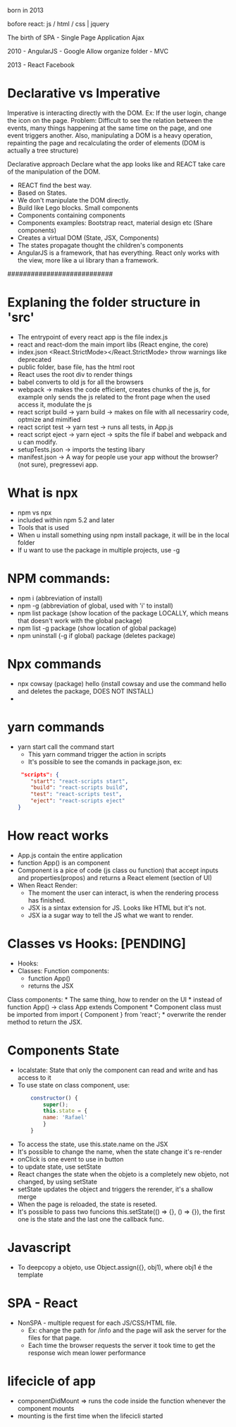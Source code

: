 born in 2013

bofore react: js / html / css | jquery

The birth of SPA - Single Page Application
Ajax

2010 - AngularJS - Google
 Allow organize folder - MVC

2013 - React Facebook

# Declarative vs Imperative

Imperative is interacting directly with the DOM.
Ex: If the user login, change the icon on the page.
Problem: Difficult to see the relation between the events, many things happening at the same time on the page, and one event triggers another.
Also, manipulating a DOM is a heavy operation, repainting the page and recalculating the order of elements (DOM is actually a tree structure)

Declarative approach
Declare what the app looks like and REACT take care of the manipulation of the DOM.

- REACT find the best way.
- Based on States.
- We don't manipulate the DOM directly.
- Build like Lego blocks. Small components
- Components containing components
- Components examples: Bootstrap react, material design etc (Share components)
- Creates a virtual DOM (State, JSX, Components)
- The states propagate thought the children's components
- AngularJS is a framework, that has everything. React only works with the view, more like a ui library than a framework.


###########################


# Explaning the folder structure in 'src'
- The entrypoint of every react app is the file index.js
- react and react-dom the main import libs (React engine, the core)
- index.json <React.StrictMode></React.StrictMode> throw warnings like deprecated
- public folder, base file, has the html root <div id="root"></div>
- React uses the root div to render things
- babel converts to old js for all the browsers
- webpack -> makes the code efficient, creates chunks of the js, for example only sends the js related to the front page when the used access it, modulate the js
- react script build -> yarn build -> makes on file with all necessariry code, optmize and mimified
- react script test -> yarn test -> runs all tests, in App.js
- react script eject -> yarn eject -> spits the file if babel and webpack and u can modify.
- setupTests.json -> imports the testing libary
- manifest.json -> A way for people use your app without the browser? (not sure), pregressevi app.



# What is npx
- npm vs npx
- included within npm 5.2 and later
- Tools that is used 
- When u install something using npm install package, it will be in the local folder
- If u want to use the package in multiple projects, use -g


# NPM commands:
- npm i (abbreviation of install)
- npm -g (abbreviation of global, used with 'i' to install)
- npm list package (show location of the package LOCALLY, which means that doesn't work with the global package)
- npm list -g package (show location of global package)
- npm uninstall (-g if global) package (deletes package)

# Npx commands
- npx cowsay (package) hello (install cowsay and use the command hello and deletes the package, DOES NOT INSTALL)
- 

# yarn commands
- yarn start call the command start
    * This yarn command trigger the action in scripts
    * It's possible to see the comands in package.json, ex:
    ```Json
     "scripts": {
        "start": "react-scripts start",
        "build": "react-scripts build",
        "test": "react-scripts test",
        "eject": "react-scripts eject"
    }
    ```


# How react works
- App.js contain the entire application
- function App() is an component
- Component is a pice of code (js class ou function) that accept inputs and properties(propos) and returns a React element (section of UI)
- When React Render:
    * The moment the user can interact, is when the rendering process has finished.
    * JSX is a sintax extension for JS. Looks like HTML but it's not.
    * JSX ia a sugar way to tell the JS what we want to render.


# Classes vs Hooks: [PENDING]
- Hooks: 
- Classes: 
Function components:
    * function App()
    * returns the JSX

Class components:
    * The same thing, how to render on the UI
    * instead of function App() -> class App extends Component
    * Component class must be imported from import { Component } from 'react';
    * overwrite the render method to return the JSX.


# Components State

- localstate: State that only the component can read and write and has access to it
- To use state on class component, use:
    ```javascript
        constructor() {
            super();
            this.state = {
            name: 'Rafael'
            }
        }
    ```
- To access the state, use this.state.name on the JSX
- It's possible to change the name, when the state change it's re-render
- onClick is one event to use in button
- to update state, use setState
- React changes the state when the objeto is a completely new objeto,
not changed, by using setState
- setState updates the object and triggers the rerender, it's a shallow merge
- When the page is reloaded, the state is reseted.
- It's possible to pass two funcions this.setState(() => {}, () => {}), the first one is the state and the last one the callback func.

# Javascript

- To deepcopy a objeto, use Object.assign({}, obj1), where obj1 é the template

# SPA - React
- NonSPA - multiple request for each JS/CSS/HTML file.
    * Ex: change the path for /info and the page will ask the server for the files for that page.
    * Each time the browser requests the server it took time to get the response wich mean lower performance


# lifecicle of app
- componentDidMount => runs the code inside the function whenever the component mounts
- mounting is the first time when the lifecicli started
